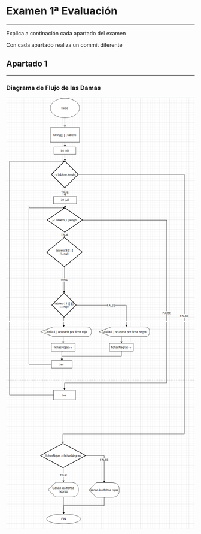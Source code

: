 # Examen 1ª Evaluación

---

Explica a continación cada apartado del examen

Con cada apartado realiza un commit diferente 


## Apartado 1  

---
### Diagrama de Flujo de las Damas  
![diagrama1.png](imgs/diagrama1.png)
![diagrama2.png](imgs/diagrama2.png)